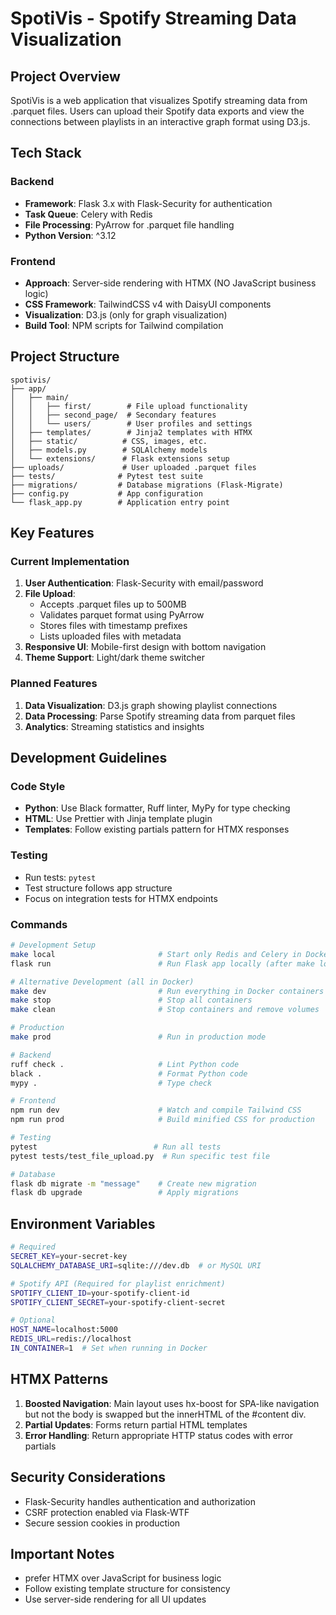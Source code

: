 # SpotiVis - Spotify Streaming Data Visualization

## Project Overview

SpotiVis is a web application that visualizes Spotify streaming data from .parquet files. Users can upload their Spotify data exports and view the connections between playlists in an interactive graph format using D3.js.

## Tech Stack

### Backend

- **Framework**: Flask 3.x with Flask-Security for authentication
- **Task Queue**: Celery with Redis
- **File Processing**: PyArrow for .parquet file handling
- **Python Version**: ^3.12

### Frontend

- **Approach**: Server-side rendering with HTMX (NO JavaScript business logic)
- **CSS Framework**: TailwindCSS v4 with DaisyUI components
- **Visualization**: D3.js (only for graph visualization)
- **Build Tool**: NPM scripts for Tailwind compilation

## Project Structure

```
spotivis/
├── app/
│   ├── main/
│   │   ├── first/        # File upload functionality
│   │   ├── second_page/  # Secondary features
│   │   └── users/        # User profiles and settings
│   ├── templates/        # Jinja2 templates with HTMX
│   ├── static/          # CSS, images, etc.
│   ├── models.py        # SQLAlchemy models
│   └── extensions/      # Flask extensions setup
├── uploads/             # User uploaded .parquet files
├── tests/              # Pytest test suite
├── migrations/         # Database migrations (Flask-Migrate)
├── config.py           # App configuration
└── flask_app.py        # Application entry point
```

## Key Features

### Current Implementation

1. **User Authentication**: Flask-Security with email/password
2. **File Upload**:
    - Accepts .parquet files up to 500MB
    - Validates parquet format using PyArrow
    - Stores files with timestamp prefixes
    - Lists uploaded files with metadata
3. **Responsive UI**: Mobile-first design with bottom navigation
4. **Theme Support**: Light/dark theme switcher

### Planned Features

1. **Data Visualization**: D3.js graph showing playlist connections
2. **Data Processing**: Parse Spotify streaming data from parquet files
3. **Analytics**: Streaming statistics and insights

## Development Guidelines

### Code Style

- **Python**: Use Black formatter, Ruff linter, MyPy for type checking
- **HTML**: Use Prettier with Jinja template plugin
- **Templates**: Follow existing partials pattern for HTMX responses

### Testing

- Run tests: `pytest`
- Test structure follows app structure
- Focus on integration tests for HTMX endpoints

### Commands

```bash
# Development Setup
make local                       # Start only Redis and Celery in Docker
flask run                        # Run Flask app locally (after make local)

# Alternative Development (all in Docker)
make dev                         # Run everything in Docker containers
make stop                        # Stop all containers
make clean                       # Stop containers and remove volumes

# Production
make prod                        # Run in production mode

# Backend
ruff check .                     # Lint Python code
black .                          # Format Python code
mypy .                           # Type check

# Frontend
npm run dev                      # Watch and compile Tailwind CSS
npm run prod                     # Build minified CSS for production

# Testing
pytest                          # Run all tests
pytest tests/test_file_upload.py  # Run specific test file

# Database
flask db migrate -m "message"    # Create new migration
flask db upgrade                 # Apply migrations
```

## Environment Variables

```bash
# Required
SECRET_KEY=your-secret-key
SQLALCHEMY_DATABASE_URI=sqlite:///dev.db  # or MySQL URI

# Spotify API (Required for playlist enrichment)
SPOTIFY_CLIENT_ID=your-spotify-client-id
SPOTIFY_CLIENT_SECRET=your-spotify-client-secret

# Optional
HOST_NAME=localhost:5000
REDIS_URL=redis://localhost
IN_CONTAINER=1  # Set when running in Docker
```

## HTMX Patterns

1. **Boosted Navigation**: Main layout uses hx-boost for SPA-like navigation but not the body is swapped but the innerHTML of the #content div.
2. **Partial Updates**: Forms return partial HTML templates
3. **Error Handling**: Return appropriate HTTP status codes with error partials

## Security Considerations

- Flask-Security handles authentication and authorization
- CSRF protection enabled via Flask-WTF
- Secure session cookies in production

## Important Notes

- prefer HTMX over JavaScript for business logic
- Follow existing template structure for consistency
- Use server-side rendering for all UI updates
